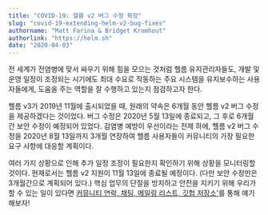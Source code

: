 ```yaml
---
title: "COVID-19: 헬름 v2 버그 수정 확장"
slug: "covid-19-extending-helm-v2-bug-fixes"
authorname: "Matt Farina & Bridget Kromhout"
authorlink: "https://helm.sh"
date: "2020-04-03"
---
```


전 세계가 전염병에 맞서 싸우기 위해 힘을 모으는 것처럼 헬름 유지관리자들도, 개발 및 운영 일정이 조정되는 시기에도 최대 수요로 작동하는 주요 시스템을 유지보수하는 사용자들에게, 도움을 주는 역할을 잘 수행하고 있는지 점검하고자 한다.<!-- truncate -->

헬름 v3가 2019년 11월에 출시되었을 때, 원래의 약속은 6개월 동안 헬름 v2 버그 수정을 제공하겠다는 것이었다. 버그 수정은 2020년 5월 13일에 종료되고, 그 후로 6개월 간 보안 수정이 예정되어 있었다. 감염병 예방이 우선이라는 전제 하에, 헬름 v2 버그 수정을 2020년 8월 13일까지 3개월 연장하여 헬름 사용자들이 커뮤니티의 가장 필요한 요구 사항에 대응할 계획이다.

여러 가지 상황으로 인해 추가 일정 조정이 필요한지 확인하기 위해 상황을 모니터링할 것이다. 현재로서는 헬름 v2 지원이 11월 13일에 종료될 예정이다. (다만 보안 수정만은 3개월간으로 계획되어 있다.) 핵심 업무의 단절을 방지하고 안전을 지키기 위해 우리가 할 수 있는 일이 있다면 [커뮤니티 연락, 채팅, 메일링 리스트, 깃헙 저장소'](https://github.com/helm/community/blob/main/communication.md)를 통해 얘기해보자!
